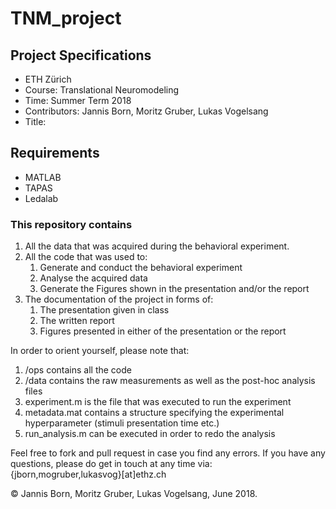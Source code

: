 # TNM_project


## Project Specifications 
- ETH Zürich
- Course: Translational Neuromodeling 
- Time: Summer Term 2018
- Contributors: Jannis Born, Moritz Gruber, Lukas Vogelsang
- Title:

## Requirements
- MATLAB
- TAPAS
- Ledalab


### This repository contains 
1. All the data that was acquired during the behavioral experiment.
2. All the code that was used to:
    1. Generate and conduct the behavioral experiment
    2. Analyse the acquired data
    3. Generate the Figures shown in the presentation and/or the report
3. The documentation of the project in forms of:
    1. The presentation given in class
    2. The written report
    3. Figures presented in either of the presentation or the report


In order to orient yourself, please note that:

1.  /ops            contains all the code
2.  /data           contains the raw measurements as well as the post-hoc analysis files
3.  experiment.m    is the file that was executed to run the experiment
4.  metadata.mat    contains a structure specifying the experimental hyperparameter (stimuli presentation time etc.)
5.  run_analysis.m  can be executed in order to redo the analysis


Feel free to fork and pull request in case you find any errors. If you have any questions, please do get in touch at any time via:
{jborn,mogruber,lukasvog}[at]ethz.ch

© Jannis Born, Moritz Gruber, Lukas Vogelsang, June 2018.